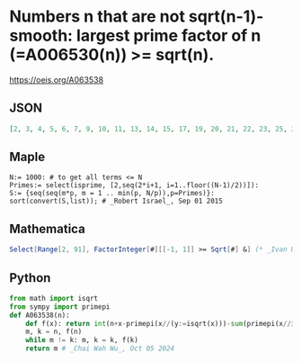 # Numbers n that are not sqrt\(n\-1\)\-smooth: largest prime factor of n \(\=A006530\(n\)\) \>\= sqrt\(n\)\.
https://oeis.org/A063538
## JSON
```JSON
[2, 3, 4, 5, 6, 7, 9, 10, 11, 13, 14, 15, 17, 19, 20, 21, 22, 23, 25, 26, 28, 29, 31, 33, 34, 35, 37, 38, 39, 41, 42, 43, 44, 46, 47, 49, 51, 52, 53, 55, 57, 58, 59, 61, 62, 65, 66, 67, 68, 69, 71, 73, 74, 76, 77, 78, 79, 82, 83, 85, 86, 87, 88, 89, 91]
```
## Maple
```Maple
N:= 1000: # to get all terms <= N
Primes:= select(isprime, [2,seq(2*i+1, i=1..floor((N-1)/2))]):
S:= {seq(seq(m*p, m = 1 .. min(p, N/p)),p=Primes)}:
sort(convert(S,list)); # _Robert Israel_, Sep 01 2015
```
## Mathematica
```Mathematica
Select[Range[2, 91], FactorInteger[#][[-1, 1]] >= Sqrt[#] &] (* _Ivan Neretin_, Aug 30 2015 *)
```
## Python
```Python
from math import isqrt
from sympy import primepi
def A063538(n):
    def f(x): return int(n+x-primepi(x//(y:=isqrt(x)))-sum(primepi(x//i)-primepi(i) for i in range(1,y)))
    m, k = n, f(n)
    while m != k: m, k = k, f(k)
    return m # _Chai Wah Wu_, Oct 05 2024
```
